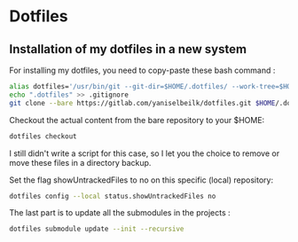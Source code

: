 # Dotfiles

## Installation of my dotfiles in a new system

For installing my dotfiles, you need to copy-paste these bash command :

```sh
alias dotfiles='/usr/bin/git --git-dir=$HOME/.dotfiles/ --work-tree=$HOME'
echo ".dotfiles" >> .gitignore
git clone --bare https://gitlab.com/yaniselbeilk/dotfiles.git $HOME/.dotfiles
```

Checkout the actual content from the bare repository to your $HOME:
```sh
dotfiles checkout
```
I still didn't write a script for this case, so I let you the choice to remove or move these files in a directory backup.

Set the flag showUntrackedFiles to no on this specific (local) repository:
```sh
dotfiles config --local status.showUntrackedFiles no
```
The last part is to update all the submodules in the projects :
```sh
dotfiles submodule update --init --recursive
```
